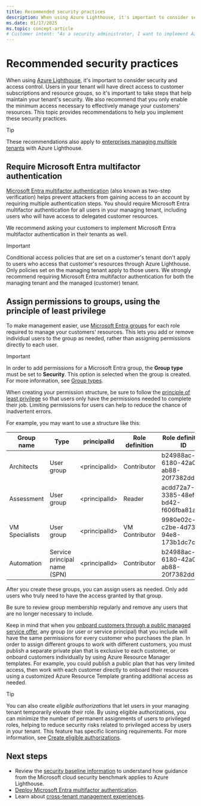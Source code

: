```yaml
---
title: Recommended security practices
description: When using Azure Lighthouse, it's important to consider security and access control.
ms.date: 01/17/2025
ms.topic: concept-article
# Customer intent: "As a security administrator, I want to implement Azure Lighthouse using multifactor authentication and role-based access control with least privilege, so that I can enhance the security of our Azure environment and protect customer resources from unauthorized access."
---
```


# Recommended security practices

When using [Azure Lighthouse](../overview.md), it's important to consider security and access control. Users in your tenant will have direct access to customer subscriptions and resource groups, so it's important to take steps that help maintain your tenant's security. We also recommend that you only enable the minimum access necessary to effectively manage your customers' resources. This topic provides recommendations to help you implement these security practices.

> [!TIP]
> These recommendations also apply to [enterprises managing multiple tenants](enterprise.md) with Azure Lighthouse.

<a name='require-azure-ad-multi-factor-authentication'></a>

## Require Microsoft Entra multifactor authentication

[Microsoft Entra multifactor authentication](/entra/identity/authentication/concept-mfa-howitworks) (also known as two-step verification) helps prevent attackers from gaining access to an account by requiring multiple authentication steps. You should require Microsoft Entra multifactor authentication for all users in your managing tenant, including users who will have access to delegated customer resources.

We recommend asking your customers to implement Microsoft Entra multifactor authentication in their tenants as well.

> [!IMPORTANT]
> Conditional access policies that are set on a customer's tenant don't apply to users who access that customer's resources through Azure Lighthouse. Only policies set on the managing tenant apply to those users. We strongly recommend requiring Microsoft Entra multifactor authentication for both the managing tenant and the managed (customer) tenant.

## Assign permissions to groups, using the principle of least privilege

To make management easier, use [Microsoft Entra groups](/entra/fundamentals/concept-learn-about-groups) for each role required to manage your customers' resources. This lets you add or remove individual users to the group as needed, rather than assigning permissions directly to each user.

> [!IMPORTANT]
> In order to add permissions for a Microsoft Entra group, the **Group type** must be set to **Security**. This option is selected when the group is created. For more information, see [Group types](/entra/fundamentals/concept-learn-about-groups#group-types).

When creating your permission structure, be sure to follow the [principle of least privilege](/entra/id-governance/scenarios/least-privileged) so that users only have the permissions needed to complete their job. Limiting permissions for users can help to reduce the chance of inadvertent errors.

For example, you may want to use a structure like this:

|Group name  |Type  |principalId  |Role definition  |Role definition ID  |
|---------|---------|---------|---------|---------|
|Architects     |User group         |\<principalId\>         |Contributor         |b24988ac-6180-42a0-ab88-20f7382dd24c  |
|Assessment     |User group         |\<principalId\>         |Reader         |acdd72a7-3385-48ef-bd42-f606fba81ae7  |
|VM Specialists     |User group         |\<principalId\>         |VM Contributor         |9980e02c-c2be-4d73-94e8-173b1dc7cf3c  |
|Automation     |Service principal name (SPN)         |\<principalId\>         |Contributor         |b24988ac-6180-42a0-ab88-20f7382dd24c  |

After you create these groups, you can assign users as needed. Only add users who truly need to have the access granted by that group.

Be sure to review group membership regularly and remove any users that are no longer necessary to include.

Keep  in mind that when you [onboard customers through a public managed service offer](../how-to/publish-managed-services-offers.md), any group (or user or service principal) that you include will have the same permissions for every customer who purchases the plan. In order to assign different groups to work with different customers, you must publish a separate private plan that is exclusive to each customer, or onboard customers individually by using Azure Resource Manager templates. For example, you could publish a public plan that has very limited access, then work with each customer directly to onboard their resources using a customized Azure Resource Template granting additional access as needed.

> [!TIP]
> You can also create *eligible authorizations* that let users in your managing tenant temporarily elevate their role. By using eligible authorizations, you can minimize the number of permanent assignments of users to privileged roles, helping to reduce security risks related to privileged access by users in your tenant. This feature has specific licensing requirements. For more information, see [Create eligible authorizations](../how-to/create-eligible-authorizations.md).

## Next steps

- Review the [security baseline information](/security/benchmark/azure/baselines/lighthouse-security-baseline) to understand how guidance from the Microsoft cloud security benchmark applies to Azure Lighthouse.
- [Deploy Microsoft Entra multifactor authentication](/entra/identity/authentication/howto-mfa-getstarted).
- Learn about [cross-tenant management experiences](cross-tenant-management-experience.md).
